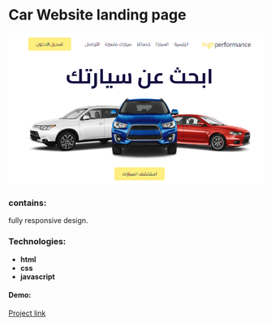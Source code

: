 # Car Website landing page

![home image](https://github.com/fasdjkherig/arabic-car-website-js/blob/master/images/cover%20image.png)

### contains:
 fully responsive design.

### Technologies:

- **html**
- **css**
- **javascript**

#### Demo:

[Project link](http://arabic-car-website-js.vercel.app/)
